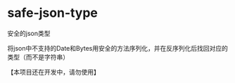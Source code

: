 # safe-json-type

安全的json类型

将json中不支持的Date和Bytes用安全的方法序列化，并在反序列化后找回对应的类型（而不是字符串）

【本项目还在开发中，请勿使用】

